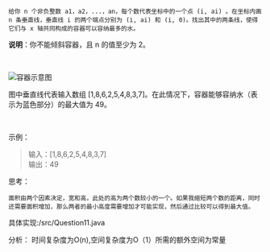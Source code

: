     给你 n 个非负整数 a1，a2，...，an，每个数代表坐标中的一个点 (i, ai) 。在坐标内画 n 条垂直线，垂直线 i 的两个端点分别为 (i, ai) 和 (i, 0)。找出其中的两条线，使得它们与 x 轴共同构成的容器可以容纳最多的水。

**说明**：你不能倾斜容器，且 n 的值至少为 2。

 

![容器示意图](..\img\question_11.jpg)

图中垂直线代表输入数组 [1,8,6,2,5,4,8,3,7]。在此情况下，容器能够容纳水（表示为蓝色部分）的最大值为 49。

 

示例：

> 输入：[1,8,6,2,5,4,8,3,7]  
> 输出：49

思考：

    面积由两个因素决定，宽和高，此处的高为两个数较小的一个。如果我缩短两个数的距离，同时还需要面积增加，那么两者的最小高度需要增加才可能实现，然后通过比较可以得到最大值。

具体实现:/src/Question11.java

分析：
时间复杂度为O(n),空间复杂度为O（1）所需的额外空间为常量